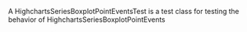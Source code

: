 A HighchartsSeriesBoxplotPointEventsTest is a test class for testing the behavior of HighchartsSeriesBoxplotPointEvents